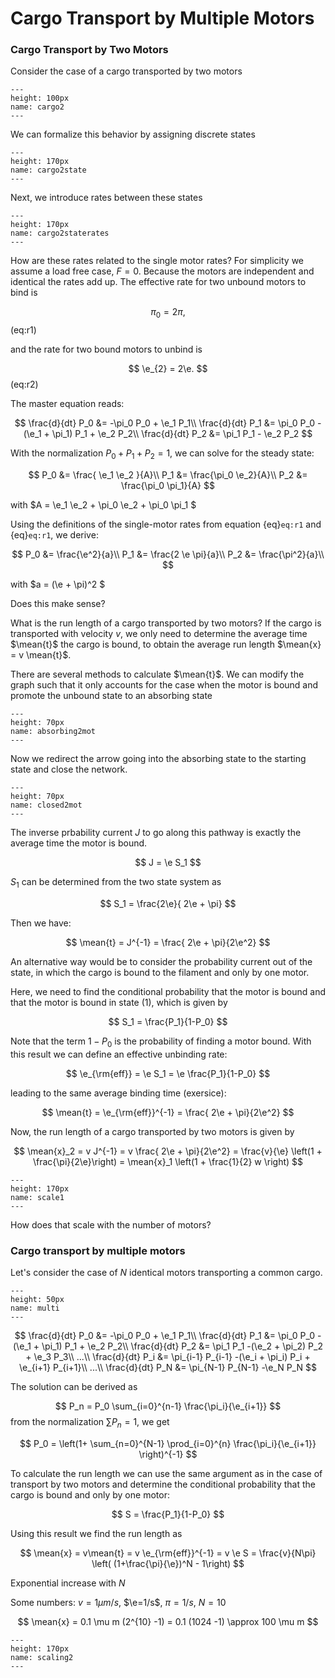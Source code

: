 # Cargo Transport by Multiple Motors

### Cargo Transport by Two Motors

Consider the case of a cargo transported by two motors

```{figure} cargo2mot.png
---
height: 100px
name: cargo2
---
```

We can formalize this behavior by assigning discrete states

```{figure} cargo2motstates.png
---
height: 170px
name: cargo2state
---
```

Next, we introduce rates between these states


```{figure} cargo2motstatesRates.png
---
height: 170px
name: cargo2staterates
---
```

How are these rates related to the single motor rates? For simplicity we assume a load free case, $F=0$. Because the motors are independent and identical the rates add up. The effective rate for two unbound motors to bind is

$$
\pi_{0} = 2\pi,
$$ (eq:r1)

and the rate for two bound motors to unbind is

$$
\e_{2} = 2\e.
$$ (eq:r2)

The master equation reads:

$$
\frac{d}{dt} P_0 &= -\pi_0 P_0 + \e_1 P_1\\ 
\frac{d}{dt} P_1 &= \pi_0 P_0 -(\e_1 + \pi_1) P_1 + \e_2 P_2\\
\frac{d}{dt} P_2 &= \pi_1 P_1 - \e_2 P_2
$$

With the normalization $P_0 + P_1 + P_2 = 1$, we can solve for the steady state:

$$
P_0 &= \frac{ \e_1 \e_2 }{A}\\
P_1 &= \frac{\pi_0 \e_2}{A}\\
P_2 &= \frac{\pi_0 \pi_1}{A}
$$

with $A = \e_1 \e_2 + \pi_0 \e_2 + \pi_0 \pi_1 $

Using the definitions of the single-motor rates from equation {eq}`eq:r1` and {eq}`eq:r1`, we derive:

$$
P_0 &= \frac{\e^2}{a}\\
P_1 &= \frac{2 \e \pi}{a}\\
P_2 &= \frac{\pi^2}{a}\\
$$

with $a = (\e + \pi)^2 $

Does this make sense?

What is the run length of a cargo transported by two motors? If the cargo is transported with velocity $v$, we only need to determine the average time $\mean{t}$ the cargo is bound, to obtain the average run length $\mean{x} = v \mean{t}$.

There are several methods to calculate $\mean{t}$. We can modify the graph such that it only accounts for the case when the motor is bound and promote the unbound state to an absorbing state

```{figure} absorbing2mot.png
---
height: 70px
name: absorbing2mot
---
```

Now we redirect the arrow going into the absorbing state to the starting state and close the network. 

```{figure} closed2mot.png
---
height: 70px
name: closed2mot
---
```

The inverse prbability current $J$ to go along this pathway is exactly the average time the motor is bound.

$$
J = \e S_1
$$

$S_1$ can be determined from the two state system as

$$
S_1 = \frac{2\e}{ 2\e + \pi}
$$

Then we have:

$$
\mean{t} = J^{-1} = \frac{ 2\e + \pi}{2\e^2}
$$

An alternative way would be to consider the probability current out of the state, in which the cargo is bound to the filament and only by one motor.

Here, we need to find the conditional probability that the motor is bound and that the motor is bound in state $(1)$, which is given by

$$
S_1 = \frac{P_1}{1-P_0}
$$

Note that the term $1-P_0$ is the probability of finding a motor bound. With this result we can define an effective unbinding rate:

$$
\e_{\rm{eff}} = \e S_1 = \e \frac{P_1}{1-P_0}
$$

leading to the same average binding time (exersice):

$$
\mean{t} = \e_{\rm{eff}}^{-1} = \frac{ 2\e + \pi}{2\e^2}
$$


Now, the run length of a cargo transported by two motors is given by

$$
\mean{x}_2 = v J^{-1} = v \frac{ 2\e + \pi}{2\e^2} = \frac{v}{\e} \left(1 + \frac{\pi}{2\e}\right) = \mean{x}_1 \left(1 + \frac{1}{2} w \right)
$$


```{figure} scaling1.png
---
height: 170px
name: scale1
---
```

How does that scale with the number of motors?


### Cargo transport by multiple motors

Let's consider the case of $N$ identical motors transporting a common cargo.

```{figure} multimotor.png
---
height: 50px
name: multi
---
```

$$
\frac{d}{dt} P_0 &= -\pi_0 P_0 + \e_1 P_1\\ 
\frac{d}{dt} P_1 &= \pi_0 P_0 -(\e_1 + \pi_1) P_1 + \e_2 P_2\\
\frac{d}{dt} P_2 &= \pi_1 P_1 -(\e_2 + \pi_2) P_2 + \e_3 P_3\\
...\\
\frac{d}{dt} P_i &= \pi_{i-1} P_{i-1} -(\e_i + \pi_i) P_i + \e_{i+1} P_{i+1}\\
...\\
\frac{d}{dt} P_N &= \pi_{N-1} P_{N-1} -\e_N P_N
$$

The solution can be derived as

$$
P_n = P_0 \sum_{i=0}^{n-1} \frac{\pi_i}{\e_{i+1}}
$$
from the normalization $\sum P_n = 1$, we get

$$
P_0 = \left(1+ \sum_{n=0}^{N-1} \prod_{i=0}^{n} \frac{\pi_i}{\e_{i+1}} \right)^{-1}
$$

To calculate the run length we can use the same argument as in the case of transport by two motors and determine the conditional probability that the cargo is bound and only by one motor:

$$
S = \frac{P_1}{1-P_0}
$$

Using this result we find the run length as

$$
\mean{x} = v\mean{t} = v \e_{\rm{eff}}^{-1} = v \e S = \frac{v}{N\pi} \left( (1+\frac{\pi}{\e})^N - 1\right)
$$

Exponential increase with $N$

Some numbers: $v = 1 \mu m/s$, $\e=1/s$, $\pi=1/s$, $N=10$

$$
\mean{x} = 0.1 \mu m (2^{10} -1) = 0.1 (1024 -1) \approx 100 \mu m
$$

```{figure} scaling2.png
---
height: 170px
name: scaling2
---
```


